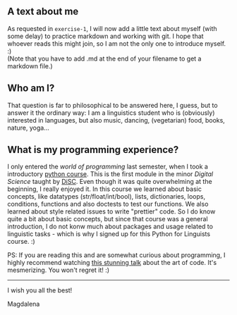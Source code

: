 ## A text about me

As requested in `exercise-1`, I will now add a little text about myself (with some delay) to practice markdown and working with git. I hope that whoever reads this might join, so I am not the only one to introduce myself. :)  
(Note that you have to add .md at the end of your filename to get a markdown file.)

## Who am I?

That question is far to philosophical to be answered here, I guess, but to answer it the ordinary way: I am a linguistics student who is (obviously) interested in languages, but also music, dancing, (vegetarian) food, books, nature, yoga...

## What is my programming experience?
I only entered the _world of programming_ last semester, when I took a introductory [python course](https://lfuonline.uibk.ac.at/public/lfuonline_lv.details?sem_id_in=21S&lvnr_id_in=198801). This is the first module in the minor _Digital Science_ taught by [DiSC](https://www.uibk.ac.at/disc/teaching/index.html.de). Even though it was quite overwhelming at the beginning, I really enjoyed it. In this course we learned about basic concepts, like datatypes (str/float/int/bool), lists, dictionaries, loops, conditions, functions and also doctests to test our functions. We also learned about style related issues to write "prettier" code.
So I do know quite a bit about basic concepts, but since that course was a general introduction, I do not konw much about packages and usage related to linguistic tasks - which is why I signed up for this Python for Linguists course. :)

PS: If you are reading this and are somewhat curious about programming, I highly recommend watching [this stunning talk](https://www.youtube.com/watch?v=uQXXMycJwlM) about the art of code. It's mesmerizing. You won't regret it! :)
___

I wish you all the best!

Magdalena
